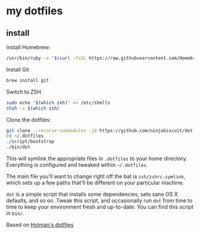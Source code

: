 # my dotfiles

## install

Install Homebrew:

```sh
/usr/bin/ruby -e "$(curl -fsSL https://raw.githubusercontent.com/Homebrew/install/master/install)"
```

Install Git

```sh
brew install git
```

Switch to ZSH

```sh
sudo echo "$(which zsh)" >> /etc/shells
chsh -s $(which zsh)
```

Clone the dotfiles:

```sh
git clone --recurse-submodules -j8 https://github.com/ninjabiscuit/dotfiles.git ~/.dotfiles
cd ~/.dotfiles
./script/bootstrap
./bin/dot
```


This will symlink the appropriate files in `.dotfiles` to your home directory.
Everything is configured and tweaked within `~/.dotfiles`.

The main file you'll want to change right off the bat is `zsh/zshrc.symlink`,
which sets up a few paths that'll be different on your particular machine.

`dot` is a simple script that installs some dependencies, sets sane OS X
defaults, and so on. Tweak this script, and occasionally run `dot` from
time to time to keep your environment fresh and up-to-date. You can find
this script in `bin/`.

Based on [Holman's dotfiles](https://github.com/holman/dotfiles) 
